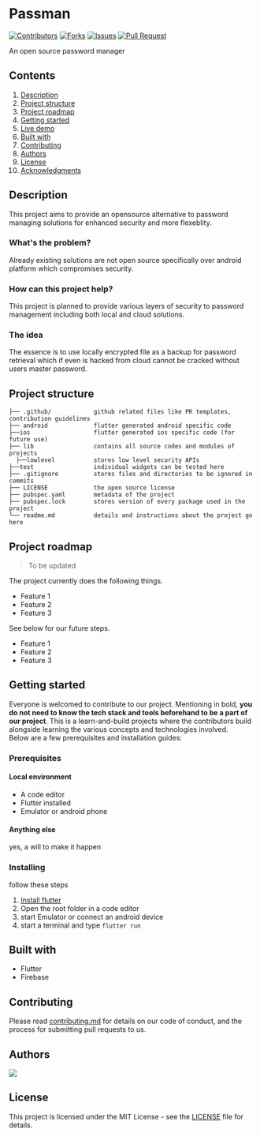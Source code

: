 # Passman

[![Contributors](https://img.shields.io/github/contributors/dsckgec/passman.svg)](https://github.com/dsckgec/passman/graphs/contributors) [![Forks](https://img.shields.io/github/forks/dsckgec/passman.svg)](https://github.com/dsckgec/passman/network/members) [![Issues](https://img.shields.io/github/issues/dsckgec/passman.svg)](https://github.com/dsckgec/passman/issues) [![Pull Request](https://img.shields.io/github/issues-pr-closed-raw/dsckgec/passman)](https://github.com/dsckgec/passman/pulls)


An open source password manager

## Contents

1. [Description](#description)
1. [Project structure](#project-structure)
1. [Project roadmap](#project-roadmap)
1. [Getting started](#getting-started)
1. [Live demo](#live-demo)
1. [Built with](#built-with)
1. [Contributing](#contributing)
1. [Authors](#authors)
1. [License](#license)
1. [Acknowledgments](#acknowledgments)

## Description
This project aims to provide an opensource alternative to password managing solutions for enhanced security and more flexeblity.
### What's the problem?
Already existing solutions are not open source specifically over android platform which compromises security.
### How can this project help?
This project is planned to provide various layers of security to password management including both local and cloud solutions.
### The idea
The essence is to use locally encrypted file as a backup for password retrieval which if even is hacked from cloud cannot be cracked without users master password.  
## Project structure

```
├── .github/            github related files like PR templates, contribution guidelines
├── android             flutter generated android specific code
├──ios                  flutter generated ios specific code (for future use)
├── lib                 contains all source codes and modules of projects
  ├──lowlevel           stores low level security APIs
├──test                 individual widgets can be tested here
├── .gitignore          stores files and directories to be ignored in commits
├── LICENSE             the open source license
├── pubspec.yaml        metadata of the project
├── pubspec.lock        stores version of every package used in the project
└── readme.md           details and instructions about the project go here

```

## Project roadmap
> To be updated

The project currently does the following things.

- Feature 1
- Feature 2
- Feature 3

See below for our future steps.

- Feature 1
- Feature 2
- Feature 3

## Getting started
Everyone is welcomed to contribute to our project. Mentioning in bold, **you do not need to know the tech stack and tools beforehand to be a part of our project**. This is a learn-and-build projects where the contributors build alongside learning the various concepts and technologies involved. <br />Below are a few prerequisites and installation guides:


### Prerequisites
#### Local environment
-   A code editor
-   Flutter installed
-   Emulator or android phone
#### Anything else
yes, a will to make it happen
### Installing
follow these steps
1. [Install flutter](https://flutter.dev/docs/get-started/install)
1. Open the root folder in a code editor
1. start Emulator or connect an android device
1. start a terminal and type `flutter run` 

## Built with

- Flutter
- Firebase

## Contributing

Please read [contributing.md](contributing.md) for details on our code of conduct, and the process for submitting pull requests to us.

## Authors

<a href="https://github.com/DSCKGEC/passman/graphs/contributors">
  <img src="https://contrib.rocks/image?repo=DSCKGEC/passman" />
</a>


## License

This project is licensed under the MIT License - see the [LICENSE](LICENSE) file for details.
